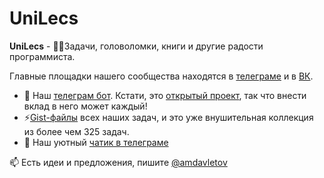 # UniLecs

**UniLecs** - 🤘🏻Задачи, головоломки, книги и другие радости программиста. 

Главные площадки нашего сообщества находятся в [телеграме](https://t.me/unilecs) и в [ВК](https://vk.com/unilecs).

- 🤔 Наш [телеграм бот](https://t.me/UniLecsBot). Кстати, это [открытый проект](https://github.com/unilecs/UniLecsBot), так что внести вклад в него может каждый! 
- ⚡[Gist-файлы](https://gist.github.com/unilecs) всех наших задач, и это уже внушительная коллекция из более чем 325 задач.
- 💬 Наш уютный [чатик в телеграме](https://t.me/unilecs_chat)

📫 Есть идеи и предложения, пишите [@amdavletov](https://t.me/amdavletov)

<!--
**unilecs/unilecs** is a ✨ _special_ ✨ repository because its `README.md` (this file) appears on your GitHub profile.

Here are some ideas to get you started:

- 🔭 I’m currently working on ...
- 🌱 I’m currently learning ...
- 👯 I’m looking to collaborate on ...
- 🤔 I’m looking for help with ...
- 💬 Ask me about ...
- 📫 How to reach me: ...
- 😄 Pronouns: ...
- ⚡ Fun fact: ...
-->
